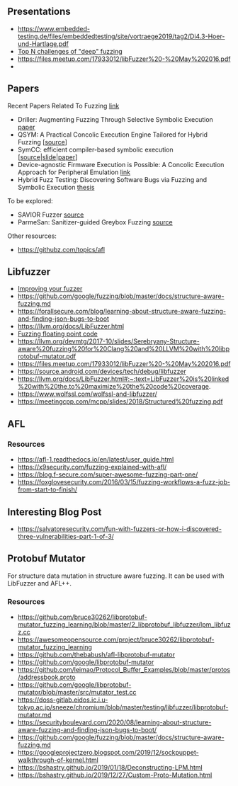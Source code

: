 

## Presentations
- https://www.embedded-testing.de/files/embeddedtesting/site/vortraege2019/tag2/Di4.3-Hoer-und-Hartlage.pdf
- [Top N challenges of "deep" fuzzing](https://tinyurl.com/y3znyqls) 
- https://files.meetup.com/17933012/libFuzzer%20-%20May%202016.pdf
- 
 
## Papers
Recent Papers Related To Fuzzing [link](https://wcventure.github.io/FuzzingPaper/)

- Driller: Augmenting Fuzzing Through Selective Symbolic Execution [paper](https://sites.cs.ucsb.edu/~vigna/publications/2016_NDSS_Driller.pdf)
- QSYM: A Practical Concolic Execution Engine Tailored for Hybrid Fuzzing [[source](https://github.com/sslab-gatech/qsym#run-hybrid-fuzzing-with-afl|[paper](https://www.usenix.org/system/files/conference/usenixsecurity18/sec18-yun.pdf))]
- SymCC: efficient compiler-based symbolic execution [[source](https://github.com/eurecom-s3/symcc)|[slide](https://www.usenix.org/system/files/sec20_slides_popelau.pdf)|[paper](https://www.usenix.org/conference/usenixsecurity20/presentation/poeplau)]
- Device-agnostic Firmware Execution is Possible: A Concolic Execution Approach for Peripheral Emulation [link](https://openreview.net/pdf?id=rylaZ6iIDr)
- Hybrid Fuzz Testing: Discovering Software Bugs via Fuzzing and Symbolic Execution [thesis](http://reports-archive.adm.cs.cmu.edu/anon/2012/CMU-CS-12-116.pdf)


To be explored:

- SAVIOR Fuzzer [source](https://github.com/evanmak/savior-source)
- ParmeSan: Sanitizer-guided Greybox Fuzzing [source](https://github.com/vusec/parmesan)

Other resources:

- https://githubz.com/topics/afl


## Libfuzzer
- [Improving your fuzzer](https://fuchsia.dev/fuchsia-src/development/testing/fuzzing/improve-a-fuzzer)
- https://github.com/google/fuzzing/blob/master/docs/structure-aware-fuzzing.md
- https://forallsecure.com/blog/learning-about-structure-aware-fuzzing-and-finding-json-bugs-to-boot
- https://llvm.org/docs/LibFuzzer.html
- [Fuzzing floating point code](https://rigtorp.se/fuzzing-floating-point-code/)
- https://llvm.org/devmtg/2017-10/slides/Serebryany-Structure-aware%20fuzzing%20for%20Clang%20and%20LLVM%20with%20libprotobuf-mutator.pdf
- https://files.meetup.com/17933012/libFuzzer%20-%20May%202016.pdf
- https://source.android.com/devices/tech/debug/libfuzzer
- https://llvm.org/docs/LibFuzzer.html#:~:text=LibFuzzer%20is%20linked%20with%20the,to%20maximize%20the%20code%20coverage.
- https://www.wolfssl.com/wolfssl-and-libfuzzer/
- https://meetingcpp.com/mcpp/slides/2018/Structured%20fuzzing.pdf


## AFL

### Resources
- https://afl-1.readthedocs.io/en/latest/user_guide.html
- https://x9security.com/fuzzing-explained-with-afl/
- https://blog.f-secure.com/super-awesome-fuzzing-part-one/
- https://foxglovesecurity.com/2016/03/15/fuzzing-workflows-a-fuzz-job-from-start-to-finish/


## Interesting Blog Post
- https://salvatoresecurity.com/fun-with-fuzzers-or-how-i-discovered-three-vulnerabilities-part-1-of-3/

## Protobuf Mutator
For structure data mutation in structure aware fuzzing. It can be used with LibFuzzer and AFL++.

### Resources
- https://github.com/bruce30262/libprotobuf-mutator_fuzzing_learning/blob/master/2_libprotobuf_libfuzzer/lpm_libfuzz.cc
- https://awesomeopensource.com/project/bruce30262/libprotobuf-mutator_fuzzing_learning
- https://github.com/thebabush/afl-libprotobuf-mutator
- https://github.com/google/libprotobuf-mutator
- https://github.com/leimao/Protocol_Buffer_Examples/blob/master/protos/addressbook.proto
- https://github.com/google/libprotobuf-mutator/blob/master/src/mutator_test.cc
- https://doss-gitlab.eidos.ic.i.u-tokyo.ac.jp/sneeze/chromium/blob/master/testing/libfuzzer/libprotobuf-mutator.md
- https://securityboulevard.com/2020/08/learning-about-structure-aware-fuzzing-and-finding-json-bugs-to-boot/
- https://github.com/google/fuzzing/blob/master/docs/structure-aware-fuzzing.md
- https://googleprojectzero.blogspot.com/2019/12/sockpuppet-walkthrough-of-kernel.html
- https://bshastry.github.io/2019/01/18/Deconstructing-LPM.html
- https://bshastry.github.io/2019/12/27/Custom-Proto-Mutation.html
